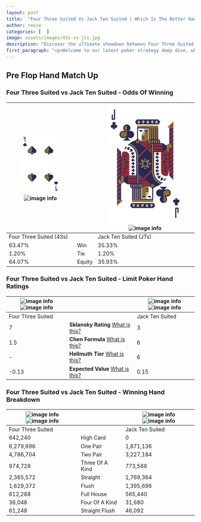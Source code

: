 ```yaml
---
layout: post
title:  "Four Three Suited Vs Jack Ten Suited | Which Is The Better Hand In Poker? A Complete Guide"
author: reece
categories: [  ]
image: assets/images/43s-vs-jts.jpg
description: "Discover the ultimate showdown between Four Three Suited and Jack Ten Suited in poker! Uncover the odds, strategies, and scenarios where one hand triumphs over the other. Get ready to up your poker game with this thrilling analysis."
first_paragraph: "<p>Welcome to our latest poker strategy deep dive, where we're pitting two distinct hands against each other in a high-stakes showdown: Four Three Suited vs Jack Ten Suited.</p><p>In the dynamic world of poker, every decision counts, and knowing which hand holds the upper hand is key to your success at the table.</p><p>In this article, we'll dissect these two hands, explore the scenarios where one dominates the other, and equip you with the knowledge to make strategic choices that can tip the odds in your favor.</p><p>Get ready to unravel the intriguing dynamics of these poker hands and elevate your game to new heights.</p>"
---
```




[comment]: # (sp0)

## Pre Flop Hand Match Up

<div class="table hand-ratings" markdown="1"> 



### Four Three Suited vs Jack Ten Suited - Odds Of Winning


    
| ![image info](assets/images/hand1/4.png) ![image info](assets/images/hand1/3s.png) |  | ![image info](assets/images/hand2/J.png) ![image info](assets/images/hand2/ts.png) |
| -------- | -------- | -------- |
| Four Three Suited (43s) |  | Jack Ten Suited (JTs) |
| 63.47% | Win | 35.33% |
| 1.20% | Tie | 1.20% |
| 64.07% | Equity | 35.93% |




[comment]: # (sp1)



### Four Three Suited vs Jack Ten Suited - Limit Poker Hand Ratings


    
| ![image info](https://www.riverpairs.com/assets/images/hand1/4.png) ![image info](https://www.riverpairs.com/assets/images/hand1/3s.png) |  | ![image info](https://www.riverpairs.com/assets/images/hand2/J.png) ![image info](https://www.riverpairs.com/assets/images/hand2/ts.png) |
| -------- | -------- | -------- |
| Four Three Suited |  | Jack Ten Suited |
| 7 | **Sklansky Rating** [What is this?](/sklansky-rating-explained) | 3 |
| 1.5 | **Chen Formula** [What is this?](/chen-formula-explained) | 6 |
| - | **Hellmuth Tier** [What is this?](/Hellmuth-tier-explained) | 6 |
| -0.13 | **Expected Value** [What is this?](/expected-value-explained) | 0.15 |




[comment]: # (sp2)



### Four Three Suited vs Jack Ten Suited - Winning Hand Breakdown


    
| ![image info](https://www.riverpairs.com/assets/images/hand1/4.png) ![image info](https://www.riverpairs.com/assets/images/hand1/3s.png) |  | ![image info](https://www.riverpairs.com/assets/images/hand2/J.png) ![image info](https://www.riverpairs.com/assets/images/hand2/ts.png) |
| -------- | -------- | -------- |
| Four Three Suited |  | Jack Ten Suited |
| 642,240 | High Card | 0 |
| 6,279,696 | One Pair | 1,871,136 |
| 4,786,704 | Two Pair | 3,227,184 |
| 974,728 | Three Of A Kind | 773,568 |
| 2,365,572 | Straight | 1,769,364 |
| 1,629,372 | Flush | 1,395,696 |
| 612,288 | Full House | 565,440 |
| 36,048 | Four Of A Kind | 31,680 |
| 61,248 | Straight Flush | 46,092 |




[comment]: # (sp3)



</div>

[comment]: # (sp4)



[comment]: # (sp5)

